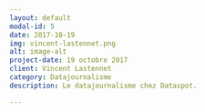 ```yaml
---
layout: default
modal-id: 5
date: 2017-10-19
img: vincent-lastennet.png
alt: image-alt
project-date: 19 octobre 2017
client: Vincent Lastennet
category: Datajournalisme
description: Le datajournalisme chez Dataspot. 

---
```

